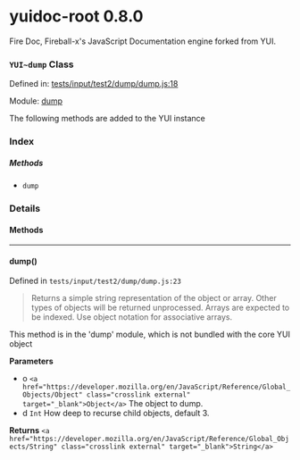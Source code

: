 
# yuidoc-root 0.8.0

Fire Doc, Fireball-x&#x27;s JavaScript Documentation engine forked from YUI.

### `YUI~dump` Class


Defined in: [tests/input/test2/dump/dump.js:18](../files/tests/input/test2/dump/dump.js.js)

Module: [dump](../modules/dump.md)




The following methods are added to the YUI instance

### Index



##### Methods


  - `dump`





### Details




<!-- Method Block -->
#### Methods



--------------------------
#### dump() 

Defined in `tests/input/test2/dump/dump.js:23`



> Returns a simple string representation of the object or array.
Other types of objects will be returned unprocessed.  Arrays
are expected to be indexed.  Use object notation for
associative arrays.

This method is in the 'dump' module, which is not bundled with
the core YUI object

**Parameters**
- o `<a href="https://developer.mozilla.org/en/JavaScript/Reference/Global_Objects/Object" class="crosslink external" target="_blank">Object</a>` The object to dump.
- d `Int` How deep to recurse child objects, default 3.

**Returns**
`<a href="https://developer.mozilla.org/en/JavaScript/Reference/Global_Objects/String" class="crosslink external" target="_blank">String</a>` 



